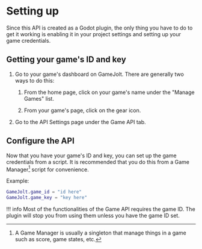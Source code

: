 # Setting up
Since this API is created as a Godot plugin, the only thing you have to do to get it working is enabling it in your project settings and setting up your game credentials.

## Getting your game's ID and key
1. Go to your game's dashboard on GameJolt. There are generally two ways to do this:

    1. From the home page, click on your game's name under the "Manage Games" list.

    2. From your game's page, click on the gear icon.

2. Go to the API Settings page under the Game API tab.

## Configure the API
Now that you have your game's ID and key, you can set up the game credentials from a script. It is recommended that you do this from a Game Manager[^1] script for convenience.

Example:
```gd
GameJolt.game_id = "id here"
GameJolt.game_key = "key here"
```

!!! info
    Most of the functionalities of the Game API requires the game ID. The plugin will stop you from using them unless you have the game ID set.

[^1]: A Game Manager is usually a singleton that manage things in a game such as score, game states, etc.
